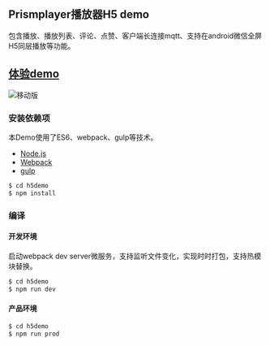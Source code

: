 ## Prismplayer播放器H5 demo

包含播放、播放列表、评论、点赞、客户端长连接mqtt、支持在android微信全屏H5同层播放等功能。

## [体验demo](https://player.alicdn.com/prismplayer/)

![移动版](https://player.alicdn.com/prismplayer/img/h5demosmall.png)  

### 安装依赖项

本Demo使用了ES6、webpack、gulp等技术。

 - [Node.js](https://nodejs.org/en/)
 - [Webpack](http://webpack.github.io) 
 - [gulp](https://gulpjs.com)

```sh
$ cd h5demo
$ npm install
```

### 编译

#### 开发环境

启动webpack dev server微服务，支持监听文件变化，实现时时打包，支持热模块替换。

```sh
$ cd h5demo
$ npm run dev
```

#### 产品环境

```sh
$ cd h5demo
$ npm run prod
```

